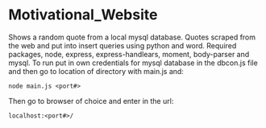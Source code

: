 # Motivational_Website
Shows a random quote from a local mysql database. Quotes scraped from the web and put into insert queries using python and word.
Required packages, node, express, express-handlears, moment, body-parser and mysql.
To run put in own credentials for mysql database in the dbcon.js file and then go to location of directory with main.js and:
```
node main.js <port#>
```
Then go to browser of choice and enter in the url:
```
localhost:<port#>/
```
